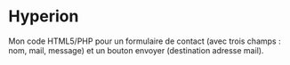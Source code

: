 # Hyperion
Mon code HTML5/PHP pour un formulaire de contact (avec trois champs : nom, mail, message) et un bouton envoyer (destination adresse mail).
